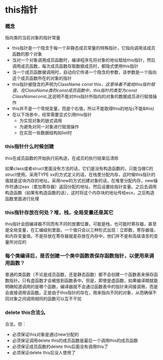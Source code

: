 # this指针

### 概念

指向类的当前对象的指针常量

* this指针是一个隐含于每一个非静态成员常量的特殊指针，它指向调用该成员函数的那个对象
* 当对一个对象调用成员函数时，编译程序先将对象的地址赋给this指针，然后调用成员函数，每次成员函数存取数据成员时，都隐式使用this指针
* 当一个成员函数被调用时，自动向它传递一个隐含的参数，该参数是一个指向这个成员函数所在的对象的指针
* this指针被隐含的声明为ClassName *const this，这意味着不能给this指针赋值，在ClassName类的const成员函数中，this指针的类型为const ClassName*const,这说明不能对this指针所指向的对象的数据成员进行赋值操作
* this并不是一个常规变量，而是个右值，所以不能取得this的地址(不能&this)
* 在以下场景中，经常需要显式引用this指针
  * 为实现对象的链式调用
  * 为避免对同一对象进行赋值操作
  * 在实现一些数据结构如list时  
    

### this指针什么时候创建

this在成员函数的开始执行前构造，在成员的执行结束后清除

如果class或者struct里面没有方法的话，它们是没有构造函数的，只能当做C的struct使用。采用TYPE xx的方式定义的话，在栈里分配内存，这时候this指针的值就是这块内存的地址。采用new的方式创建对象的话，在堆里分配内存，new操作符通过eax（累加寄存器）返回分配的地址，然后设置给指针变量。之后去调用构造函数（如果有构造函数的话），这时将这个内存块的地址传给ecx，之后构造函数里面进行处理  
  

### this指针存放在何处？堆，栈，全局变量还是其它

this指针会因编译器不同而有不同的放置位置，可能是栈，也可能时寄存器，甚至是全局变量，在汇编级别里面，一个值只会以三种形式出现：立即数，寄存器值，和内存变量值。不是存放在寄存器就是存放在内存中，他们并不是和高级语言的变量所对应的  
 

### 每个类编译后，是否创建一个类中函数表保存函数指针，以便用来调用函数？

普通的类函数（不论是成员函数，还是静态函数）都不会创建一个函数表来保存函数指针。只有虚函数才会被放到函数表中。但是，即使是虚函数，如果编译期就能明确知道调用的是哪个函数，编译器就不会通过函数表中的指针来间接调用，而是会直接调用该函数。正是由于this指针的存在，用来指向不同的对象，从而确保不同对象之间调用相同的函数可以互不干扰  


### delete this合法么

合法，但：

* 必须保证this对象是通过new分配的
* 必须保证调用delete this的成员函数是最后一个调用this的成员函数
* 必须保证成员函数的delete this后面没有调用this了
* 必须保证delete this后没人使用了






